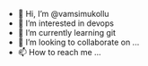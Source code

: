 - 👋 Hi, I’m @vamsimukollu
- 👀 I’m interested in devops
- 🌱 I’m currently learning git
- 💞️ I’m looking to collaborate on ...
- 📫 How to reach me ...

<!---
vamsimukollu/vamsimukollu is a ✨ special ✨ repository because its `README.md` (this file) appears on your GitHub profile.
You can click the Preview link to take a look at your changes.
--->
